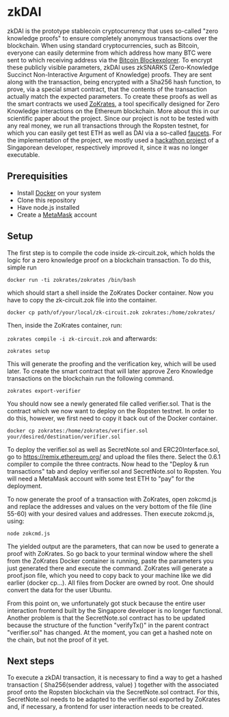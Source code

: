 # zkDAI

zkDAI is the prototype stablecoin cryptocurrency that uses so-called "zero knowledge proofs" to ensure completely anonymous transactions over the blockchain. When using standard cryptocurrencies, such as Bitcoin, everyone can easily determine from which address how many BTC were sent to which receiving address via the [Bitcoin Blockexplorer](https://www.blockchain.com/de/explorer). To encrypt these publicly visible parameters, zkDAI uses zkSNARKS (Zero-Knowledge Succinct Non-Interactive Argument of Knowledge) proofs. They are sent along with the transaction, being encrypted with a Sha256 hash function, to prove, via a special smart contract, that the contents of the transaction actually match the expected parameters. To create these proofs as well as the smart contracts we used [ZoKrates](https://zokrates.github.io), a tool specifically designed for Zero Knowledge interactions on the Ethereum blockchain. More about this in our scientific paper about the project. Since our project is not to be tested with any real money, we run all transactions through the Ropsten testnet, for which you can easily get test ETH as well as DAI via a so-called [faucets](https://faucet.ropsten.be/). For the implementation of the project, we mostly used a [hackathon project](https://github.com/atvanguard/ethsingapore-zk-dai) of a Singaporean developer, respectively improved it, since it was no longer executable.
 

## Prerequisities

- Install [Docker](https://docs.docker.com/get-docker/) on your system 
- Clone this repository
- Have node.js installed
- Create a [MetaMask](https://metamask.io/) account

## Setup

The first step is to compile the code inside zk-circuit.zok, which holds the logic for a zero knowledge proof on a blockchain transaction. To do this, simple run

```docker run -ti zokrates/zokrates /bin/bash```

which should start a shell inside the ZoKrates Docker container. Now you have to copy the zk-circuit.zok file into the container.

```docker cp path/of/your/local/zk-circuit.zok zokrates:/home/zokrates/```

Then, inside the ZoKrates container, run:

```zokrates compile -i zk-circuit.zok``` and afterwards:

```zokrates setup```

This will generate the proofing and the verification key, which will be used later.
To create the smart contract that will later approve Zero Knowledge transactions on the blockchain run the following command.

```zokrates export-verifier```

You should now see a newly generated file called verifier.sol. That is the contract which we now want to deploy on the Ropsten testnet. In order to do this, however, we first need to copy it back out of the Docker container.

```docker cp zokrates:/home/zokrates/verifier.sol your/desired/destination/verifier.sol```

To deploy the verifier.sol as well as SecretNote.sol and ERC20Interface.sol, go to https://remix.ethereum.org/ and upload the files there. Select the 0.6.1 compiler to compile the three contracts. Now head to the "Deploy & run transactions" tab and deploy verifier.sol and SecretNote.sol to Ropsten. You will need a MetaMask account with some test ETH to "pay" for the deployment.

To now generate the proof of a transaction with ZoKrates, open zokcmd.js and replace the addresses and values on the very bottom of the file (line 55-60) with your desired values and addresses. Then execute zokcmd.js, using:

```node zokcmd.js```

The yielded output are the parameters, that can now be used to generate a proof with ZoKrates. So go back to your terminal window where the shell from the ZoKrates Docker container is running, paste the parameters you just generated there and execute the command. ZoKrates will generate a proof.json file, which you need to copy back to your machine like we did earlier (docker cp...). All files from Docker are owned by root. One should convert the data for the user Ubuntu.



From this point on, we unfortunately got stuck because the entire user interaction frontend built by the Singapore developer is no longer functional. Another problem is that the SecretNote.sol contract has to be updated because the structure of the function "verifyTx()" in the parent contract "verifier.sol" has changed. At the moment, you can get a hashed note on the chain, but not the proof of it yet.

## Next steps

To execute a zkDAI transaction, it is necessary to find a way to get a hashed transaction ( Sha256(sender address, value) ) together with the associated proof onto the Ropsten blockchain via the SecretNote.sol contract. For this, SecretNote.sol needs to be adapted to the verifier.sol exported by ZoKrates and, if necessary, a frontend for user interaction needs to be created.    
